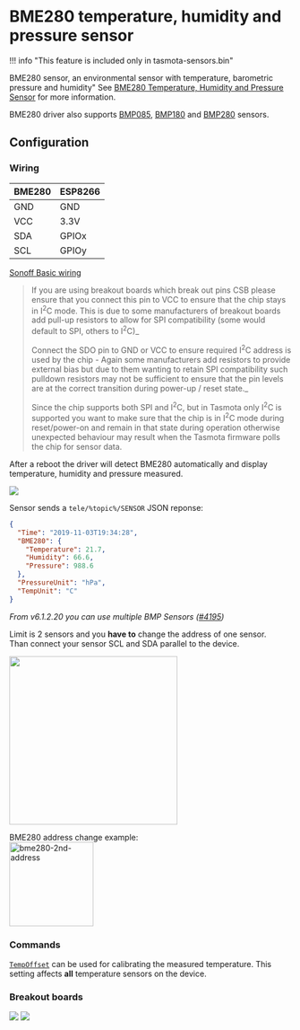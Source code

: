 # BME280 temperature, humidity and pressure sensor
!!! info "This feature is included only in tasmota-sensors.bin" 

BME280 sensor, an environmental sensor with temperature, barometric pressure and humidity" See [BME280 Temperature, Humidity and Pressure Sensor](https://www.adafruit.com/product/2652) for more information.

BME280 driver also supports [BMP085](https://learn.adafruit.com/bmp085), [BMP180](https://www.bosch-sensortec.com/bst/products/all_products/bmp180) and [BMP280](https://www.bosch-sensortec.com/bst/products/all_products/bmp280) sensors.

## Configuration

### Wiring
| BME280 | ESP8266
|   ---|    ---
|GND   | GND
|VCC   | 3.3V 
|SDA   | GPIOx
|SCL   | GPIOy

[Sonoff Basic wiring](/devices/Sonoff-Basic-and-BME280.md )

>If you are using breakout boards which break out pins CSB please ensure that you connect this pin to VCC to ensure that the chip stays in I<sup>2</sup>C mode. This is due to some manufacturers of breakout boards add pull-up resistors to allow for SPI compatibility (some would default to SPI, others to I<sup>2</sup>C)_
>
>Connect the SDO pin to GND or VCC to ensure required I<sup>2</sup>C address is used by the chip - Again some manufacturers add resistors to provide external bias but due to them wanting to retain SPI compatibility such pulldown resistors may not be sufficient to ensure that the pin levels are at the correct transition during power-up / reset state._
>
>Since the chip supports both SPI and I<sup>2</sup>C, but in Tasmota only I<sup>2</sup>C is supported you want to make sure that the chip is in I<sup>2</sup>C mode during reset/power-on and remain in that state during operation otherwise unexpected behaviour may result when the Tasmota firmware polls the chip for sensor data.

After a reboot the driver will detect BME280 automatically and display temperature, humidity and pressure measured.

![](https://user-images.githubusercontent.com/5904370/68090360-337c7780-fe73-11e9-95a0-1ec84fae8090.png)

Sensor sends a  `tele/%topic%/SENSOR` JSON reponse:

```json 
{
  "Time": "2019-11-03T19:34:28",
  "BME280": {
    "Temperature": 21.7,
    "Humidity": 66.6,
    "Pressure": 988.6
  },
  "PressureUnit": "hPa",
  "TempUnit": "C"
}
```

*From v6.1.2.20 you can use multiple BMP Sensors ([#4195](https://github.com/arendst/Tasmota/pull/4195))*

Limit is 2 sensors and you **have to** change the address of one sensor.   
Than connect your sensor SCL and SDA parallel to the device.  

<img src="https://user-images.githubusercontent.com/14855001/47621410-cd3e7580-daf7-11e8-91c4-a0db5bc87df5.png" width=300>

BME280 address change example:  
<img title="bme280-2nd-address" src="https://user-images.githubusercontent.com/14855001/47621417-e3e4cc80-daf7-11e8-848b-aed744456fc0.png" width="150" height="auto">

### Commands
[`TempOffset`](Commands.md#tempoffset) can be used for calibrating the measured temperature. This setting affects **all** temperature sensors on the device.

### Breakout boards
![](https://raw.githubusercontent.com/arendst/arendst.github.io/master/media/wemos/bme280-adafruit-thp-sensor.jpg)
![](https://raw.githubusercontent.com/arendst/arendst.github.io/master/media/wemos/bme280-thp-sensor.png)
